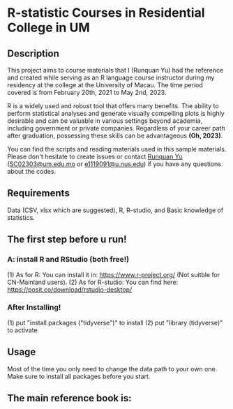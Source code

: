 # R-statistic Courses in Residential College in UM

## Description

This project aims to course materials that I (Runquan Yu) had the reference and created while serving as an R language course instructor during my residency at the college at the University of Macau. The time period covered is from February 20th, 2021 to May 2nd, 2023.

R is a widely used and robust tool that offers many benefits. The ability to perform statistical analyses and generate visually compelling plots is highly desirable and can be valuable in various settings beyond academia, including government or private companies. Regardless of your career path after graduation, possessing these skills can be advantageous **(Oh, 2023)**.

You can find the scripts and reading materials used in this sample materials. Please don't hesitate to create issues or contact [Runquan Yu](https://github.com/YURUNQUAN) (SC02303@um.edu.mo or e1119091@u.nus.edu) if you have any questions about the codes. 

## Requirements

Data (CSV, xlsx which are suggested), R, R-studio, and Basic knowledge of statistics. 

## The first step before u run!
### A: install R and RStudio (both free!)
(1) As for R: You can install it in: https://www.r-project.org/ (Not suitble for CN-Mainland users).
(2) As for R-studio: You can find here: https://posit.co/download/rstudio-desktop/
### After Installing!
(1) put "install.packages ("tidyverse")" to install
(2) put "library (tidyverse)" to activate

## Usage

Most of the time you only need to change the data path to your own one. Make sure to install all packages before you start.

## The main reference book is: 
